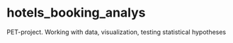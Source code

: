 # hotels_booking_analys
PET-project. Working with data, visualization, testing statistical hypotheses
